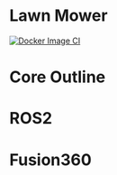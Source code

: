 # Lawn Mower

[![Docker Image CI](https://github.com/martysweet/lawn-mower/actions/workflows/docker-image.yml/badge.svg)](https://github.com/martysweet/lawn-mower/actions/workflows/docker-image.yml)

# Core Outline

# ROS2

# Fusion360